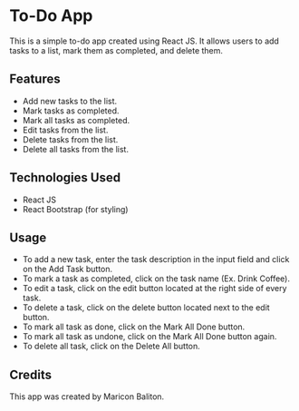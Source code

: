 # To-Do App

This is a simple to-do app created using React JS. It allows users to add tasks to a list, mark them as completed, and delete them.

## Features

- Add new tasks to the list.
- Mark tasks as completed.
- Mark all tasks as completed.
- Edit tasks from the list.
- Delete tasks from the list.
- Delete all tasks from the list.

## Technologies Used

- React JS
- React Bootstrap (for styling)

## Usage

- To add a new task, enter the task description in the input field and click on the Add Task button.
- To mark a task as completed, click on the task name (Ex. Drink Coffee).
- To edit a task, click on the edit button located at the right side of every task.
- To delete a task, click on the delete button located next to the edit button.
- To mark all task as done, click on the Mark All Done button.
- To mark all task as undone, click on the Mark All Done button again.
- To delete all task, click on the Delete All button.

## Credits

This app was created by Maricon Baliton.
